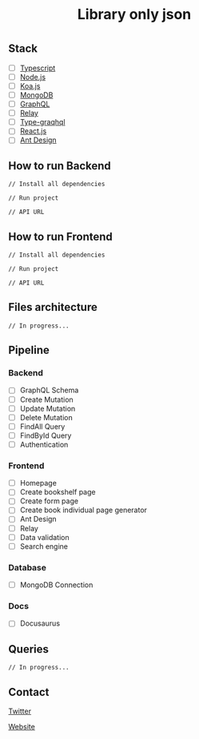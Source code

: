 <div id="top"></div>

<br />
<div align="center">
     <h1> Library only json <h1>
          <!-- <img src=""></img> -->
  </p>
</div>

## Stack
  - [ ] [Typescript](https://www.typescriptlang.org/)
  - [ ] [Node.js](https://nodejs.org/en/)
  - [ ] [Koa.js](https://koajs.com/)
  - [ ] [MongoDB](https://www.mongodb.com/)
  - [ ] [GraphQL](https://nodejs.org/en/)
  - [ ] [Relay](https://relay.dev/)
  - [ ] [Type-graqhql](https://typegraphql.com/)
  - [ ] [React.js](https://reactjs.org)
  - [ ] [Ant Design](https://ant.design/)

## How to run Backend
    // Install all dependencies
    
    // Run project
    
    // API URL

## How to run Frontend
    // Install all dependencies
    
    // Run project
    
    // API URL
    
## Files architecture
    // In progress...

## Pipeline
### Backend
  - [ ] GraphQL Schema
  - [ ] Create Mutation
  - [ ] Update Mutation
  - [ ] Delete Mutation
  - [ ] FindAll Query
  - [ ] FindById Query
  - [ ] Authentication
### Frontend
  - [ ] Homepage
  - [ ] Create bookshelf page
  - [ ] Create form page
  - [ ] Create book individual page generator
  - [ ] Ant Design
  - [ ] Relay
  - [ ] Data validation
  - [ ] Search engine
### Database
  - [ ] MongoDB Connection
### Docs
  - [ ] Docusaurus
  
## Queries
    // In progress...

## Contact

[Twitter](https://twitter.com/otascar)

[Website](https://ocarmo.dev)

